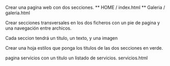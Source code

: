 Crear una pagina web con dos secciones.
    ** HOME / index.html
    ** Galeria / galeria.html

Crear secciones transversales en los dos ficheros con un pie de pagina y una navegación entre archicos.

Cada seccion tendrá un titulo, un texto, y una imagen 

Crear una hoja estilos que ponga los titulos de las dos secciones en verde.


pagina servicios con un titulo un listado de servicios. servicios.html